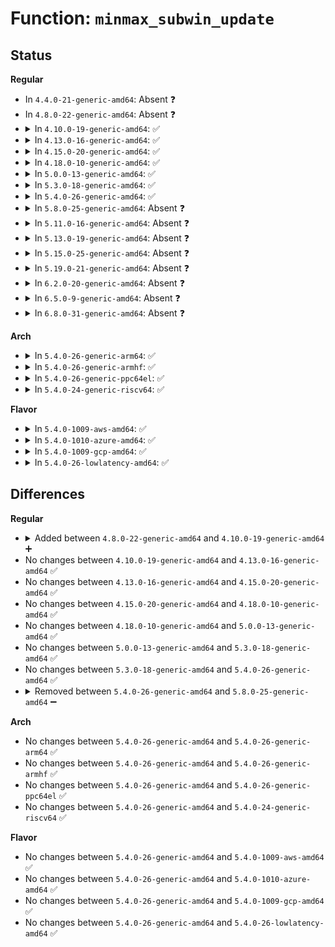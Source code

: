 # Function: <code>minmax_subwin_update</code>

## Status
<b>Regular</b>
<ul>
<li>
In <code>4.4.0-21-generic-amd64</code>: Absent ❓
</li>
<li>
In <code>4.8.0-22-generic-amd64</code>: Absent ❓
</li>
<li>
<details>
<summary>In <code>4.10.0-19-generic-amd64</code>: ✅</summary>

```c
u32 minmax_subwin_update(struct minmax * m, u32 win, const struct minmax_sample * val)
```

```json
{
  "name": "minmax_subwin_update",
  "collision_type": "Unique Static",
  "inline_type": "No",
  "funcs": [
    {
      "addr": 18446744071588044080,
      "name": "minmax_subwin_update",
      "external": false,
      "loc": "lib/win_minmax.c:28",
      "file": "lib/win_minmax.c",
      "inline": "seen, unknown",
      "caller_inline": [],
      "caller_func": [
        "lib/win_minmax.c:minmax_running_min"
      ]
    }
  ],
  "symbols": [
    {
      "addr": 18446744071588044080,
      "name": "minmax_subwin_update",
      "section": ".text",
      "bind": "STB_LOCAL",
      "size": 117
    }
  ]
}
```
</details>
</li>
<li>
<details>
<summary>In <code>4.13.0-16-generic-amd64</code>: ✅</summary>

```c
u32 minmax_subwin_update(struct minmax * m, u32 win, const struct minmax_sample * val)
```

```json
{
  "name": "minmax_subwin_update",
  "collision_type": "Unique Static",
  "inline_type": "No",
  "funcs": [
    {
      "addr": 18446744071588262480,
      "name": "minmax_subwin_update",
      "external": false,
      "loc": "lib/win_minmax.c:28",
      "file": "lib/win_minmax.c",
      "inline": "seen, unknown",
      "caller_inline": [],
      "caller_func": [
        "lib/win_minmax.c:minmax_running_min"
      ]
    }
  ],
  "symbols": [
    {
      "addr": 18446744071588262480,
      "name": "minmax_subwin_update",
      "section": ".text",
      "bind": "STB_LOCAL",
      "size": 117
    }
  ]
}
```
</details>
</li>
<li>
<details>
<summary>In <code>4.15.0-20-generic-amd64</code>: ✅</summary>

```c
u32 minmax_subwin_update(struct minmax * m, u32 win, const struct minmax_sample * val)
```

```json
{
  "name": "minmax_subwin_update",
  "collision_type": "Unique Static",
  "inline_type": "No",
  "funcs": [
    {
      "addr": 18446744071588814512,
      "name": "minmax_subwin_update",
      "external": false,
      "loc": "lib/win_minmax.c:29",
      "file": "lib/win_minmax.c",
      "inline": "seen, unknown",
      "caller_inline": [],
      "caller_func": [
        "lib/win_minmax.c:minmax_running_min"
      ]
    }
  ],
  "symbols": [
    {
      "addr": 18446744071588814512,
      "name": "minmax_subwin_update",
      "section": ".text",
      "bind": "STB_LOCAL",
      "size": 117
    }
  ]
}
```
</details>
</li>
<li>
<details>
<summary>In <code>4.18.0-10-generic-amd64</code>: ✅</summary>

```c
u32 minmax_subwin_update(struct minmax * m, u32 win, const struct minmax_sample * val)
```

```json
{
  "name": "minmax_subwin_update",
  "collision_type": "Unique Static",
  "inline_type": "No",
  "funcs": [
    {
      "addr": 18446744071589192704,
      "name": "minmax_subwin_update",
      "external": false,
      "loc": "lib/win_minmax.c:29",
      "file": "lib/win_minmax.c",
      "inline": "seen, unknown",
      "caller_inline": [],
      "caller_func": [
        "lib/win_minmax.c:minmax_running_min"
      ]
    }
  ],
  "symbols": [
    {
      "addr": 18446744071589192704,
      "name": "minmax_subwin_update",
      "section": ".text",
      "bind": "STB_LOCAL",
      "size": 112
    }
  ]
}
```
</details>
</li>
<li>
<details>
<summary>In <code>5.0.0-13-generic-amd64</code>: ✅</summary>

```c
u32 minmax_subwin_update(struct minmax * m, u32 win, const struct minmax_sample * val)
```

```json
{
  "name": "minmax_subwin_update",
  "collision_type": "Unique Static",
  "inline_type": "No",
  "funcs": [
    {
      "addr": 18446744071589423696,
      "name": "minmax_subwin_update",
      "external": false,
      "loc": "lib/win_minmax.c:29",
      "file": "lib/win_minmax.c",
      "inline": "seen, unknown",
      "caller_inline": [],
      "caller_func": [
        "lib/win_minmax.c:minmax_running_min"
      ]
    }
  ],
  "symbols": [
    {
      "addr": 18446744071589423696,
      "name": "minmax_subwin_update",
      "section": ".text",
      "bind": "STB_LOCAL",
      "size": 112
    }
  ]
}
```
</details>
</li>
<li>
<details>
<summary>In <code>5.3.0-18-generic-amd64</code>: ✅</summary>

```c
u32 minmax_subwin_update(struct minmax * m, u32 win, const struct minmax_sample * val)
```

```json
{
  "name": "minmax_subwin_update",
  "collision_type": "Unique Static",
  "inline_type": "No",
  "funcs": [
    {
      "addr": 18446744071589881312,
      "name": "minmax_subwin_update",
      "external": false,
      "loc": "lib/win_minmax.c:29",
      "file": "lib/win_minmax.c",
      "inline": "seen, unknown",
      "caller_inline": [],
      "caller_func": [
        "lib/win_minmax.c:minmax_running_min"
      ]
    }
  ],
  "symbols": [
    {
      "addr": 18446744071589881312,
      "name": "minmax_subwin_update",
      "section": ".text",
      "bind": "STB_LOCAL",
      "size": 112
    }
  ]
}
```
</details>
</li>
<li>
<details>
<summary>In <code>5.4.0-26-generic-amd64</code>: ✅</summary>

```c
u32 minmax_subwin_update(struct minmax * m, u32 win, const struct minmax_sample * val)
```

```json
{
  "name": "minmax_subwin_update",
  "collision_type": "Unique Static",
  "inline_type": "No",
  "funcs": [
    {
      "addr": 18446744071590107232,
      "name": "minmax_subwin_update",
      "external": false,
      "loc": "lib/win_minmax.c:29",
      "file": "lib/win_minmax.c",
      "inline": "seen, unknown",
      "caller_inline": [],
      "caller_func": [
        "lib/win_minmax.c:minmax_running_min"
      ]
    }
  ],
  "symbols": [
    {
      "addr": 18446744071590107232,
      "name": "minmax_subwin_update",
      "section": ".text",
      "bind": "STB_LOCAL",
      "size": 112
    }
  ]
}
```
</details>
</li>
<li>
<details>
<summary>In <code>5.8.0-25-generic-amd64</code>: Absent ❓</summary>

```json
{
  "name": "minmax_subwin_update",
  "collision_type": "Unique Static",
  "inline_type": "Full",
  "funcs": [
    {
      "addr": 18446744071585110491,
      "name": "minmax_subwin_update",
      "external": false,
      "loc": "lib/win_minmax.c:29",
      "file": "lib/win_minmax.c",
      "inline": "not declared, inlined",
      "caller_inline": [
        "lib/win_minmax.c:minmax_running_min",
        "lib/win_minmax.c:minmax_running_max"
      ],
      "caller_func": []
    }
  ],
  "symbols": []
}
```
</details>
</li>
<li>
<details>
<summary>In <code>5.11.0-16-generic-amd64</code>: Absent ❓</summary>

```json
{
  "name": "minmax_subwin_update",
  "collision_type": "Unique Static",
  "inline_type": "Full",
  "funcs": [
    {
      "addr": 18446744071585259675,
      "name": "minmax_subwin_update",
      "external": false,
      "loc": "lib/win_minmax.c:29",
      "file": "lib/win_minmax.c",
      "inline": "not declared, inlined",
      "caller_inline": [
        "lib/win_minmax.c:minmax_running_min",
        "lib/win_minmax.c:minmax_running_max"
      ],
      "caller_func": []
    }
  ],
  "symbols": []
}
```
</details>
</li>
<li>
<details>
<summary>In <code>5.13.0-19-generic-amd64</code>: Absent ❓</summary>

```json
{
  "name": "minmax_subwin_update",
  "collision_type": "Unique Static",
  "inline_type": "Full",
  "funcs": [
    {
      "addr": 18446744071585143283,
      "name": "minmax_subwin_update",
      "external": false,
      "loc": "lib/win_minmax.c:29",
      "file": "lib/win_minmax.c",
      "inline": "not declared, inlined",
      "caller_inline": [
        "lib/win_minmax.c:minmax_running_min",
        "lib/win_minmax.c:minmax_running_max"
      ],
      "caller_func": []
    }
  ],
  "symbols": []
}
```
</details>
</li>
<li>
<details>
<summary>In <code>5.15.0-25-generic-amd64</code>: Absent ❓</summary>

```json
{
  "name": "minmax_subwin_update",
  "collision_type": "Unique Static",
  "inline_type": "Full",
  "funcs": [
    {
      "addr": 18446744071585593731,
      "name": "minmax_subwin_update",
      "external": false,
      "loc": "lib/win_minmax.c:29",
      "file": "lib/win_minmax.c",
      "inline": "not declared, inlined",
      "caller_inline": [
        "lib/win_minmax.c:minmax_running_min",
        "lib/win_minmax.c:minmax_running_max"
      ],
      "caller_func": []
    }
  ],
  "symbols": []
}
```
</details>
</li>
<li>
<details>
<summary>In <code>5.19.0-21-generic-amd64</code>: Absent ❓</summary>

```json
{
  "name": "minmax_subwin_update",
  "collision_type": "Unique Static",
  "inline_type": "Full",
  "funcs": [
    {
      "addr": 18446744071586749903,
      "name": "minmax_subwin_update",
      "external": false,
      "loc": "lib/win_minmax.c:29",
      "file": "lib/win_minmax.c",
      "inline": "not declared, inlined",
      "caller_inline": [
        "lib/win_minmax.c:minmax_running_min",
        "lib/win_minmax.c:minmax_running_max"
      ],
      "caller_func": []
    }
  ],
  "symbols": []
}
```
</details>
</li>
<li>
<details>
<summary>In <code>6.2.0-20-generic-amd64</code>: Absent ❓</summary>

```json
{
  "name": "minmax_subwin_update",
  "collision_type": "Unique Static",
  "inline_type": "Full",
  "funcs": [
    {
      "addr": 18446744071595913695,
      "name": "minmax_subwin_update",
      "external": false,
      "loc": "lib/win_minmax.c:29",
      "file": "lib/win_minmax.c",
      "inline": "not declared, inlined",
      "caller_inline": [
        "lib/win_minmax.c:minmax_running_min",
        "lib/win_minmax.c:minmax_running_max"
      ],
      "caller_func": []
    }
  ],
  "symbols": []
}
```
</details>
</li>
<li>
<details>
<summary>In <code>6.5.0-9-generic-amd64</code>: Absent ❓</summary>

```json
{
  "name": "minmax_subwin_update",
  "collision_type": "Unique Static",
  "inline_type": "Full",
  "funcs": [
    {
      "addr": 18446744071596431471,
      "name": "minmax_subwin_update",
      "external": false,
      "loc": "lib/win_minmax.c:29",
      "file": "lib/win_minmax.c",
      "inline": "not declared, inlined",
      "caller_inline": [
        "lib/win_minmax.c:minmax_running_min",
        "lib/win_minmax.c:minmax_running_max"
      ],
      "caller_func": []
    }
  ],
  "symbols": []
}
```
</details>
</li>
<li>
<details>
<summary>In <code>6.8.0-31-generic-amd64</code>: Absent ❓</summary>

```json
{
  "name": "minmax_subwin_update",
  "collision_type": "Unique Static",
  "inline_type": "Full",
  "funcs": [
    {
      "addr": 18446744071597326831,
      "name": "minmax_subwin_update",
      "external": false,
      "loc": "lib/win_minmax.c:29",
      "file": "lib/win_minmax.c",
      "inline": "not declared, inlined",
      "caller_inline": [
        "lib/win_minmax.c:minmax_running_min",
        "lib/win_minmax.c:minmax_running_max"
      ],
      "caller_func": []
    }
  ],
  "symbols": []
}
```
</details>
</li>
</ul>
<b>Arch</b>
<ul>
<li>
<details>
<summary>In <code>5.4.0-26-generic-arm64</code>: ✅</summary>

```c
u32 minmax_subwin_update(struct minmax * m, u32 win, const struct minmax_sample * val)
```

```json
{
  "name": "minmax_subwin_update",
  "collision_type": "Unique Static",
  "inline_type": "No",
  "funcs": [
    {
      "addr": 18446603336503888584,
      "name": "minmax_subwin_update",
      "external": false,
      "loc": "lib/win_minmax.c:29",
      "file": "lib/win_minmax.c",
      "inline": "seen, unknown",
      "caller_inline": [],
      "caller_func": [
        "lib/win_minmax.c:minmax_running_min"
      ]
    }
  ],
  "symbols": [
    {
      "addr": 18446603336503888584,
      "name": "minmax_subwin_update",
      "section": ".text",
      "bind": "STB_LOCAL",
      "size": 144
    }
  ]
}
```
</details>
</li>
<li>
<details>
<summary>In <code>5.4.0-26-generic-armhf</code>: ✅</summary>

```c
u32 minmax_subwin_update(struct minmax * m, u32 win, const struct minmax_sample * val)
```

```json
{
  "name": "minmax_subwin_update",
  "collision_type": "Unique Static",
  "inline_type": "No",
  "funcs": [
    {
      "addr": 3236517072,
      "name": "minmax_subwin_update",
      "external": false,
      "loc": "lib/win_minmax.c:29",
      "file": "lib/win_minmax.c",
      "inline": "seen, unknown",
      "caller_inline": [],
      "caller_func": [
        "lib/win_minmax.c:minmax_running_min",
        "lib/win_minmax.c:minmax_running_max"
      ]
    }
  ],
  "symbols": [
    {
      "addr": 3236517072,
      "name": "minmax_subwin_update",
      "section": ".text",
      "bind": "STB_LOCAL",
      "size": 204
    }
  ]
}
```
</details>
</li>
<li>
<details>
<summary>In <code>5.4.0-26-generic-ppc64el</code>: ✅</summary>

```c
u32 minmax_subwin_update(struct minmax * m, u32 win, const struct minmax_sample * val)
```

```json
{
  "name": "minmax_subwin_update",
  "collision_type": "Unique Static",
  "inline_type": "No",
  "funcs": [
    {
      "addr": 13835058055297753632,
      "name": "minmax_subwin_update",
      "external": false,
      "loc": "lib/win_minmax.c:29",
      "file": "lib/win_minmax.c",
      "inline": "seen, unknown",
      "caller_inline": [],
      "caller_func": [
        "lib/win_minmax.c:minmax_running_min"
      ]
    }
  ],
  "symbols": [
    {
      "addr": 13835058055297753632,
      "name": "minmax_subwin_update",
      "section": ".text",
      "bind": "STB_LOCAL",
      "size": 184
    }
  ]
}
```
</details>
</li>
<li>
<details>
<summary>In <code>5.4.0-24-generic-riscv64</code>: ✅</summary>

```c
u32 minmax_subwin_update(struct minmax * m, u32 win, const struct minmax_sample * val)
```

```json
{
  "name": "minmax_subwin_update",
  "collision_type": "Unique Static",
  "inline_type": "No",
  "funcs": [
    {
      "addr": 18446743936279779450,
      "name": "minmax_subwin_update",
      "external": false,
      "loc": "lib/win_minmax.c:29",
      "file": "lib/win_minmax.c",
      "inline": "seen, unknown",
      "caller_inline": [],
      "caller_func": [
        "lib/win_minmax.c:minmax_running_min"
      ]
    }
  ],
  "symbols": [
    {
      "addr": 18446743936279779450,
      "name": "minmax_subwin_update",
      "section": ".text",
      "bind": "STB_LOCAL",
      "size": 148
    }
  ]
}
```
</details>
</li>
</ul>
<b>Flavor</b>
<ul>
<li>
<details>
<summary>In <code>5.4.0-1009-aws-amd64</code>: ✅</summary>

```c
u32 minmax_subwin_update(struct minmax * m, u32 win, const struct minmax_sample * val)
```

```json
{
  "name": "minmax_subwin_update",
  "collision_type": "Unique Static",
  "inline_type": "No",
  "funcs": [
    {
      "addr": 18446744071589709488,
      "name": "minmax_subwin_update",
      "external": false,
      "loc": "lib/win_minmax.c:29",
      "file": "lib/win_minmax.c",
      "inline": "seen, unknown",
      "caller_inline": [],
      "caller_func": [
        "lib/win_minmax.c:minmax_running_min"
      ]
    }
  ],
  "symbols": [
    {
      "addr": 18446744071589709488,
      "name": "minmax_subwin_update",
      "section": ".text",
      "bind": "STB_LOCAL",
      "size": 112
    }
  ]
}
```
</details>
</li>
<li>
<details>
<summary>In <code>5.4.0-1010-azure-amd64</code>: ✅</summary>

```c
u32 minmax_subwin_update(struct minmax * m, u32 win, const struct minmax_sample * val)
```

```json
{
  "name": "minmax_subwin_update",
  "collision_type": "Unique Static",
  "inline_type": "No",
  "funcs": [
    {
      "addr": 18446744071589435280,
      "name": "minmax_subwin_update",
      "external": false,
      "loc": "lib/win_minmax.c:29",
      "file": "lib/win_minmax.c",
      "inline": "seen, unknown",
      "caller_inline": [],
      "caller_func": [
        "lib/win_minmax.c:minmax_running_min"
      ]
    }
  ],
  "symbols": [
    {
      "addr": 18446744071589435280,
      "name": "minmax_subwin_update",
      "section": ".text",
      "bind": "STB_LOCAL",
      "size": 112
    }
  ]
}
```
</details>
</li>
<li>
<details>
<summary>In <code>5.4.0-1009-gcp-amd64</code>: ✅</summary>

```c
u32 minmax_subwin_update(struct minmax * m, u32 win, const struct minmax_sample * val)
```

```json
{
  "name": "minmax_subwin_update",
  "collision_type": "Unique Static",
  "inline_type": "No",
  "funcs": [
    {
      "addr": 18446744071590152864,
      "name": "minmax_subwin_update",
      "external": false,
      "loc": "lib/win_minmax.c:29",
      "file": "lib/win_minmax.c",
      "inline": "seen, unknown",
      "caller_inline": [],
      "caller_func": [
        "lib/win_minmax.c:minmax_running_min"
      ]
    }
  ],
  "symbols": [
    {
      "addr": 18446744071590152864,
      "name": "minmax_subwin_update",
      "section": ".text",
      "bind": "STB_LOCAL",
      "size": 112
    }
  ]
}
```
</details>
</li>
<li>
<details>
<summary>In <code>5.4.0-26-lowlatency-amd64</code>: ✅</summary>

```c
u32 minmax_subwin_update(struct minmax * m, u32 win, const struct minmax_sample * val)
```

```json
{
  "name": "minmax_subwin_update",
  "collision_type": "Unique Static",
  "inline_type": "No",
  "funcs": [
    {
      "addr": 18446744071590203264,
      "name": "minmax_subwin_update",
      "external": false,
      "loc": "lib/win_minmax.c:29",
      "file": "lib/win_minmax.c",
      "inline": "seen, unknown",
      "caller_inline": [],
      "caller_func": [
        "lib/win_minmax.c:minmax_running_min"
      ]
    }
  ],
  "symbols": [
    {
      "addr": 18446744071590203264,
      "name": "minmax_subwin_update",
      "section": ".text",
      "bind": "STB_LOCAL",
      "size": 112
    }
  ]
}
```
</details>
</li>
</ul>

## Differences
<b>Regular</b>
<ul>
<li>
<details>
<summary>Added between <code>4.8.0-22-generic-amd64</code> and <code>4.10.0-19-generic-amd64</code> ➕</summary>

```c
u32 minmax_subwin_update(struct minmax * m, u32 win, const struct minmax_sample * val)
```
</details>
</li>
<li>
No changes between <code>4.10.0-19-generic-amd64</code> and <code>4.13.0-16-generic-amd64</code> ✅
</li>
<li>
No changes between <code>4.13.0-16-generic-amd64</code> and <code>4.15.0-20-generic-amd64</code> ✅
</li>
<li>
No changes between <code>4.15.0-20-generic-amd64</code> and <code>4.18.0-10-generic-amd64</code> ✅
</li>
<li>
No changes between <code>4.18.0-10-generic-amd64</code> and <code>5.0.0-13-generic-amd64</code> ✅
</li>
<li>
No changes between <code>5.0.0-13-generic-amd64</code> and <code>5.3.0-18-generic-amd64</code> ✅
</li>
<li>
No changes between <code>5.3.0-18-generic-amd64</code> and <code>5.4.0-26-generic-amd64</code> ✅
</li>
<li>
<details>
<summary>Removed between <code>5.4.0-26-generic-amd64</code> and <code>5.8.0-25-generic-amd64</code> ➖</summary>

```c
u32 minmax_subwin_update(struct minmax * m, u32 win, const struct minmax_sample * val)
```
</details>
</li>
</ul>
<b>Arch</b>
<ul>
<li>
No changes between <code>5.4.0-26-generic-amd64</code> and <code>5.4.0-26-generic-arm64</code> ✅
</li>
<li>
No changes between <code>5.4.0-26-generic-amd64</code> and <code>5.4.0-26-generic-armhf</code> ✅
</li>
<li>
No changes between <code>5.4.0-26-generic-amd64</code> and <code>5.4.0-26-generic-ppc64el</code> ✅
</li>
<li>
No changes between <code>5.4.0-26-generic-amd64</code> and <code>5.4.0-24-generic-riscv64</code> ✅
</li>
</ul>
<b>Flavor</b>
<ul>
<li>
No changes between <code>5.4.0-26-generic-amd64</code> and <code>5.4.0-1009-aws-amd64</code> ✅
</li>
<li>
No changes between <code>5.4.0-26-generic-amd64</code> and <code>5.4.0-1010-azure-amd64</code> ✅
</li>
<li>
No changes between <code>5.4.0-26-generic-amd64</code> and <code>5.4.0-1009-gcp-amd64</code> ✅
</li>
<li>
No changes between <code>5.4.0-26-generic-amd64</code> and <code>5.4.0-26-lowlatency-amd64</code> ✅
</li>
</ul>
